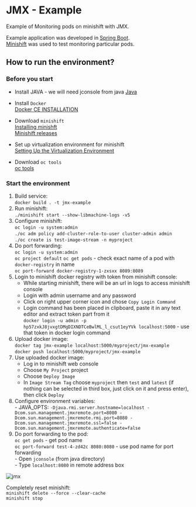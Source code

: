 # JMX - Example

Example of Monitoring pods on minishift with JMX.

Example application was developed in [Spring Boot](https://projects.spring.io/spring-boot/).  
[Minishift](https://www.okd.io/minishift/) was used to test monitoring particular pods.

## How to run the environment?

### Before you start
* Install JAVA - we will need jconsole from java
[Java](https://www.oracle.com/pl/java/technologies/javase-downloads.html)

* Install `Docker`  
[Docker CE INSTALLATION](https://docs.docker.com/install/linux/docker-ce/ubuntu/)  

* Download `minishift`  
[Installing minishft](https://docs.okd.io/3.11/minishift/getting-started/installing.html)  
[Minishift releases](https://github.com/minishift/minishift/releases)

* Set up virtualization environment for minishift  
[Setting Up the Virtualization Environment](https://docs.okd.io/3.11/minishift/getting-started/setting-up-virtualization-environment.html)

* Download `oc tools`  
[oc tools](https://www.okd.io/download.html)


### Start the environment
1. Build service:  
    `docker build . -t jmx-example`
2. Run minishift:  
    `./minishift start --show-libmachine-logs -v5`
3. Configure minishift:  
     `oc login -u system:admin`  
     `./oc adm policy add-cluster-role-to-user cluster-admin admin`  
     `./oc create is test-image-stream -n myproject`
4. Do port forwarding:  
     `oc login -u system:admin`  
     `oc project default`
     `oc get pods` - check exact name of a pod with `docker-registry` in name  
     `oc port-forward docker-registry-1-zxsxx 8089:8089`
5. Login to minishift docker registry with token from minishift console:  
     - While starting minishift, there will be an url in logs to access minishift console  
     - Login with admin username and any password  
     - Click on right upper corner icon and chose `Copy Login Command`  
     - Login command has been placed in clipboard, paste it in any text editor and extract token part from it  
     `docker login -u admin -p hp57zxkJ8jvxgtDMgDIXNDTCeBwlML_l_csut1eyYVk localhost:5000` - use that token in docker login command
5. Upload docker image:  
     `docker tag jmx-example localhost:5000/myproject/jmx-example`  
     `docker push localhost:5000/myproject/jmx-example`
6. Use uploaded docker image:  
     - Log in to minishift web console  
     - Choose `My Project` project  
     - Choose `Deploy Image`  
     - In `Image Stream Tag` choose `myproject` then `test` and `latest` (if nothing can be selected in third box, just click on it and press enter), then click `Deploy` 
7. Configure environment variables:  
       - JAVA_OPTS: `-Djava.rmi.server.hostname=localhost -Dcom.sun.management.jmxremote.port=8080 -Dcom.sun.management.jmxremote.rmi.port=8080 -Dcom.sun.management.jmxremote.ssl=false -Dcom.sun.management.jmxremote.authenticate=false`
8. Do port forwarding to the pod:  
       `oc get pods` - get pod name  
       `oc port-forward test-4-zd42c 8080:8080` - use pod name for port forwarding  
       - Open `jconsole` (from java directory)  
       - Type `localhost:8080` in remote address box  

![jmx](https://user-images.githubusercontent.com/15820051/83907296-cc85b080-a72a-11ea-8f1f-0e3341ec9f7b.png)

Completely reset minishift:  
     `minishift delete --force --clear-cache`  
     `minishift stop`
